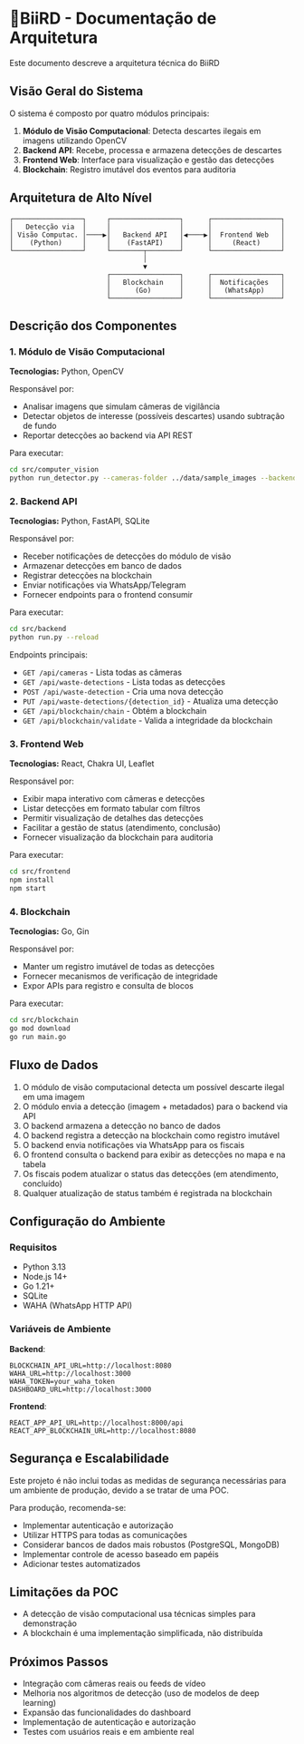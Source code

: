 # 🦅BiiRD - Documentação de Arquitetura

Este documento descreve a arquitetura técnica do BiiRD

## Visão Geral do Sistema

O sistema é composto por quatro módulos principais:

1. **Módulo de Visão Computacional**: Detecta descartes ilegais em imagens utilizando OpenCV 
2. **Backend API**: Recebe, processa e armazena detecções de descartes
3. **Frontend Web**: Interface para visualização e gestão das detecções
4. **Blockchain**: Registro imutável dos eventos para auditoria

## Arquitetura de Alto Nível

```
┌─────────────────┐     ┌─────────────────┐      ┌─────────────────┐
│   Detecção via  │     │                 │      │                 │
│ Visão Computac. │────▶│   Backend API   │◀────▶│  Frontend Web   │
│    (Python)     │     │    (FastAPI)    │      │     (React)     │
└─────────────────┘     └────────┬────────┘      └─────────────────┘
                                 │
                                 ▼
                        ┌─────────────────┐      ┌─────────────────┐
                        │   Blockchain    │      │  Notificações   │
                        │      (Go)       │      │   (WhatsApp)    │
                        └─────────────────┘      └─────────────────┘
```

## Descrição dos Componentes

### 1. Módulo de Visão Computacional

**Tecnologias:** Python, OpenCV

Responsável por:
- Analisar imagens que simulam câmeras de vigilância
- Detectar objetos de interesse (possíveis descartes) usando subtração de fundo
- Reportar detecções ao backend via API REST

Para executar:
```bash
cd src/computer_vision
python run_detector.py --cameras-folder ../data/sample_images --backend-url http://localhost:8000
```

### 2. Backend API

**Tecnologias:** Python, FastAPI, SQLite

Responsável por:
- Receber notificações de detecções do módulo de visão 
- Armazenar detecções em banco de dados
- Registrar detecções na blockchain
- Enviar notificações via WhatsApp/Telegram
- Fornecer endpoints para o frontend consumir

Para executar:
```bash
cd src/backend
python run.py --reload
```

Endpoints principais:
- `GET /api/cameras` - Lista todas as câmeras
- `GET /api/waste-detections` - Lista todas as detecções
- `POST /api/waste-detection` - Cria uma nova detecção
- `PUT /api/waste-detections/{detection_id}` - Atualiza uma detecção
- `GET /api/blockchain/chain` - Obtém a blockchain
- `GET /api/blockchain/validate` - Valida a integridade da blockchain

### 3. Frontend Web

**Tecnologias:** React, Chakra UI, Leaflet

Responsável por:
- Exibir mapa interativo com câmeras e detecções
- Listar detecções em formato tabular com filtros
- Permitir visualização de detalhes das detecções
- Facilitar a gestão de status (atendimento, conclusão)
- Fornecer visualização da blockchain para auditoria

Para executar:
```bash
cd src/frontend
npm install
npm start
```

### 4. Blockchain

**Tecnologias:** Go, Gin

Responsável por:
- Manter um registro imutável de todas as detecções
- Fornecer mecanismos de verificação de integridade
- Expor APIs para registro e consulta de blocos

Para executar:
```bash
cd src/blockchain
go mod download
go run main.go
```

## Fluxo de Dados

1. O módulo de visão computacional detecta um possível descarte ilegal em uma imagem
2. O módulo envia a detecção (imagem + metadados) para o backend via API
3. O backend armazena a detecção no banco de dados
4. O backend registra a detecção na blockchain como registro imutável
5. O backend envia notificações via WhatsApp para os fiscais
6. O frontend consulta o backend para exibir as detecções no mapa e na tabela
7. Os fiscais podem atualizar o status das detecções (em atendimento, concluído)
8. Qualquer atualização de status também é registrada na blockchain

## Configuração do Ambiente

### Requisitos

- Python 3.13
- Node.js 14+
- Go 1.21+
- SQLite
- WAHA (WhatsApp HTTP API)

### Variáveis de Ambiente

**Backend**:
```
BLOCKCHAIN_API_URL=http://localhost:8080
WAHA_URL=http://localhost:3000
WAHA_TOKEN=your_waha_token
DASHBOARD_URL=http://localhost:3000
```

**Frontend**:
```
REACT_APP_API_URL=http://localhost:8000/api
REACT_APP_BLOCKCHAIN_URL=http://localhost:8080
```

## Segurança e Escalabilidade

Este projeto é não inclui todas as medidas de segurança necessárias para um ambiente de produção, devido a se tratar de uma POC. 

Para produção, recomenda-se:
- Implementar autenticação e autorização
- Utilizar HTTPS para todas as comunicações
- Considerar bancos de dados mais robustos (PostgreSQL, MongoDB)
- Implementar controle de acesso baseado em papéis 
- Adicionar testes automatizados

## Limitações da POC
- A detecção de visão computacional usa técnicas simples para demonstração
- A blockchain é uma implementação simplificada, não distribuída

## Próximos Passos
- Integração com câmeras reais ou feeds de vídeo
- Melhoria nos algoritmos de detecção (uso de modelos de deep learning)
- Expansão das funcionalidades do dashboard
- Implementação de autenticação e autorização
- Testes com usuários reais e em ambiente real 
